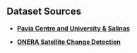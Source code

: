 ## Dataset Sources

- **[Pavia Centre and University & Salinas](https://www.ehu.eus/ccwintco/index.php/Hyperspectral_Remote_Sensing_Scenes)**

- **[ONERA Satellite Change Detection](https://ieee-dataport.org/open-access/oscd-onera-satellite-change-detection)**